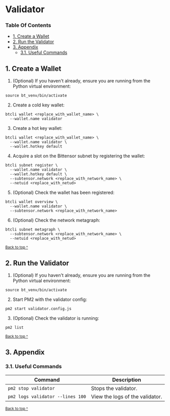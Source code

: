 # Validator

### Table Of Contents

* [1. Create a Wallet](#1-create-a-wallet)
* [2. Run the Validator](#2-run-the-validator)
* [3. Appendix](#3-appendix)
  - [3.1. Useful Commands](#31-useful-commands)

## 1. Create a Wallet

1. (Optional) If you haven't already, ensure you are running from the Python virtual environment:
```shell
source bt_venv/bin/activate
```

2. Create a cold key wallet:
```shell
btcli wallet <replace_with_wallet_name> \
  --wallet.name validator
```

3. Create a hot key wallet:
```shell
btcli wallet <replace_with_wallet_name> \
  --wallet.name validator \
  --wallet.hotkey default
```

4. Acquire a slot on the Bittensor subnet by registering the wallet:
```shell
btcli subnet register \
  --wallet.name validator \
  --wallet.hotkey default \
  --subtensor.network <replace_with_network_name> \
  --netuid <replace_with_netud>
```

5. (Optional) Check the wallet has been registered:
```shell
btcli wallet overview \
  --wallet.name validator \
  --subtensor.network <replace_with_network_name>
```

6. (Optional) Check the network metagraph:
```shell
btcli subnet metagraph \
  --subtensor.network <replace_with_network_name> \
  --netuid <replace_with_netud>
```

<sup>[Back to top ^][table-of-contents]</sup>

## 2. Run the Validator

1. (Optional) If you haven't already, ensure you are running from the Python virtual environment:
```shell
source bt_venv/bin/activate
```

2. Start PM2 with the validator config:
```shell
pm2 start validator.config.js
```

3. (Optional) Check the validator is running:
```shell
pm2 list
```

<sup>[Back to top ^][table-of-contents]</sup>

## 3. Appendix

### 3.1. Useful Commands

| Command                          | Description                     |
|----------------------------------|---------------------------------|
| `pm2 stop validator`             | Stops the validator.            |
| `pm2 logs validator --lines 100` | View the logs of the validator. |

<sup>[Back to top ^][table-of-contents]</sup>

<!-- links -->
[table-of-contents]: #table-of-contents
